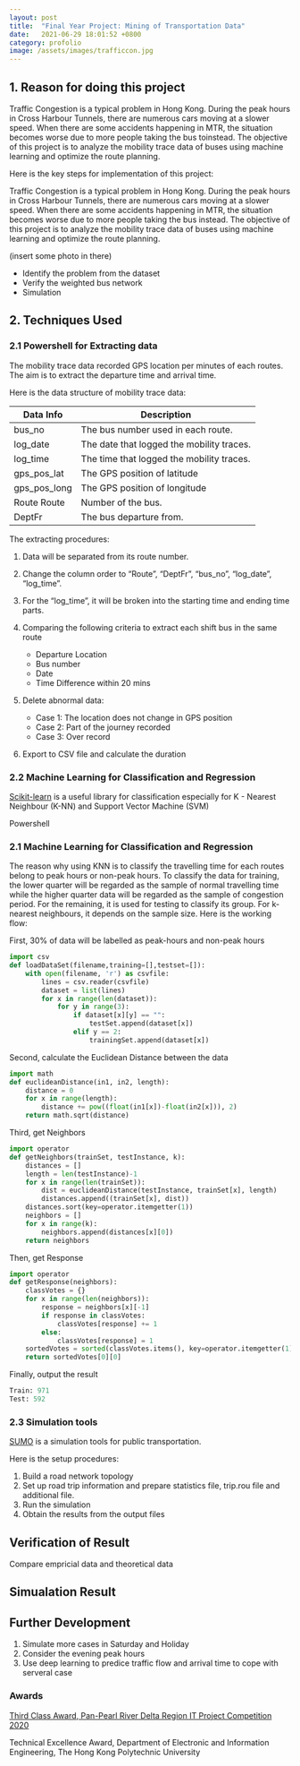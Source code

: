 ```yaml
---
layout: post
title:  "Final Year Project: Mining of Transportation Data"
date:   2021-06-29 18:01:52 +0800
category: profolio
image: /assets/images/trafficcon.jpg
---
```


## 1. Reason for doing this project

Traffic Congestion is a typical problem in Hong Kong. During the peak hours in Cross Harbour Tunnels, there are numerous cars moving at a slower speed. When there are some accidents happening in MTR, the situation becomes worse due to more people taking the bus toinstead. The objective of this project is to analyze the mobility trace data of buses using machine learning and optimize the route planning.

Here is the key steps for implementation of this project:

Traffic Congestion is a typical problem in Hong Kong. During the peak hours in Cross Harbour Tunnels, there are numerous cars moving at a slower speed. When there are some accidents happening in MTR, the situation becomes worse due to more people taking the bus instead. The objective of this project is to analyze the mobility trace data of buses using machine learning and optimize the route planning.

(insert some photo in there)



- Identify the problem from the dataset
- Verify the weighted bus network
- Simulation

## 2. Techniques Used


### 2.1 Powershell for Extracting data
The mobility trace data recorded GPS location per minutes of each routes. The aim is to extract the departure time and arrival time.

Here is the data structure of mobility trace data:

| Data Info    | Description                               |
| ------------ | ----------------------------------------- | 
| bus_no	   | The bus number used in each route.        |
| log_date	   | The date that logged the mobility traces. |
| log_time	   | The time that logged the mobility traces. |
| gps_pos_lat  | The GPS position of latitude              |
| gps_pos_long | The GPS position of longitude             |
| Route	Route  | Number of the bus.                        |
| DeptFr	   | The bus departure from.                   |

 The extracting procedures:

 1. Data will be separated from its route number.

 2. Change the column order to “Route”, “DeptFr”, “bus_no”, “log_date”, “log_time”. 

 3. For the “log_time”, it will be broken into the starting time and ending time parts.

 4. Comparing the following criteria to extract each shift bus in the same route
    - Departure Location
    - Bus number 
    - Date
    - Time Difference within 20 mins

 5. Delete abnormal data:
    - Case 1: The location does not change in GPS position
    - Case 2: Part of the journey recorded
    - Case 3: Over record

 6. Export to CSV file and calculate the duration

### 2.2 Machine Learning for Classification and Regression

[Scikit-learn](https://scikit-learn.org/stable/) is a useful library for classification especially for K - Nearest Neighbour (K-NN) and Support Vector Machine (SVM)

Powershell

### 2.1 Machine Learning for Classification and Regression



The reason why using KNN is to classify the travelling time for each routes belong to peak hours or non-peak hours. To classify the data for training, the lower quarter will be regarded as the sample of normal travelling time while the higher quarter data will be regarded as the sample of congestion period. For the remaining, it is used for testing to classify its group. For k-nearest neighbours, it depends on the sample size. Here is the working flow:

First, 30% of data will be labelled as peak-hours and non-peak hours

```python
import csv
def loadDataSet(filename,training=[],testset=[]):
    with open(filename, 'r') as csvfile:
        lines = csv.reader(csvfile)
        dataset = list(lines)
        for x in range(len(dataset)):
            for y in range(3):
                if dataset[x][y] == "":
                    testSet.append(dataset[x])
                elif y == 2:
                    trainingSet.append(dataset[x])

```

Second, calculate the Euclidean Distance between the data


```python
import math
def euclideanDistance(in1, in2, length):
    distance = 0
    for x in range(length):
        distance += pow((float(in1[x])-float(in2[x])), 2)
    return math.sqrt(distance)
```

Third, get Neighbors 


```python
import operator
def getNeighbors(trainSet, testInstance, k):
    distances = []
    length = len(testInstance)-1
    for x in range(len(trainSet)):
        dist = euclideanDistance(testInstance, trainSet[x], length)
        distances.append((trainSet[x], dist))
    distances.sort(key=operator.itemgetter(1))
    neighbors = []
    for x in range(k):
        neighbors.append(distances[x][0])
    return neighbors    
```

Then, get Response


```python
import operator
def getResponse(neighbors):
    classVotes = {}
    for x in range(len(neighbors)):
        response = neighbors[x][-1]
        if response in classVotes:
            classVotes[response] += 1
        else:
            classVotes[response] = 1
    sortedVotes = sorted(classVotes.items(), key=operator.itemgetter(1), reverse=True)
    return sortedVotes[0][0]    
```

Finally, output the result


```python
Train: 971
Test: 592
```




### 2.3 Simulation tools

[SUMO](https://sumo.dlr.de/docs/Simulation/Public_Transport.html) is a simulation tools for public transportation.


Here is the setup procedures:
1. Build a road network topology
2. Set up road trip information and prepare statistics file, trip.rou file and additional file.
3. Run the simulation
4. Obtain the results from the output files

## Verification of Result
Compare empricial data and theoretical data



## Simualation Result

## Further Development

1. Simulate more cases in Saturday and Holiday
2. Consider the evening peak hours
3. Use deep learning to predice traffic flow and arrival time to cope with serveral case

### Awards

[Third Class Award, Pan-Pearl River Delta Region IT Project Competition 2020](https://www.polyu.edu.hk/eie/about-us/news-events/289-our-beng-in-eie-graduate-lam-lai-ying-won-the-third-class-award-in-the-pan-pearl-river-delta-region-it-project-competition-2020/)

Technical Excellence Award, Department of Electronic and Information Engineering, The Hong Kong Polytechnic University




